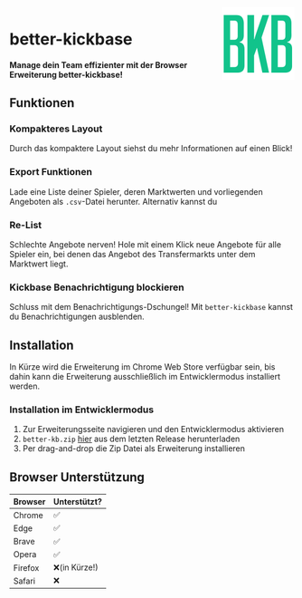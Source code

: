 
<img align="right" src="favicon/favicon-128.png">


# better-kickbase
#### Manage dein Team effizienter mit der Browser Erweiterung better-kickbase!


## Funktionen

### Kompakteres Layout
Durch das kompaktere Layout siehst du mehr Informationen auf einen Blick!
### Export Funktionen
Lade eine Liste deiner Spieler, deren Marktwerten und vorliegenden Angeboten als `.csv`-Datei herunter.
Alternativ kannst du 
### Re-List
Schlechte Angebote nerven! Hole mit einem Klick neue Angebote für alle Spieler ein, bei denen das Angebot des Transfermarkts unter dem Marktwert liegt.
### Kickbase Benachrichtigung blockieren
Schluss mit dem Benachrichtigungs-Dschungel! Mit `better-kickbase` kannst du Benachrichtigungen ausblenden.

## Installation
In Kürze wird die Erweiterung im Chrome Web Store verfügbar sein, bis dahin kann die Erweiterung ausschließlich im Entwicklermodus installiert werden.

### Installation im Entwicklermodus
1. Zur Erweiterungsseite navigieren und den Entwicklermodus aktivieren
2. `better-kb.zip` [hier](https://github.com/FelixSchuSi/better-kickbase/releases) aus dem letzten Release herunterladen
3. Per drag-and-drop die Zip Datei als Erweiterung installieren


## Browser Unterstützung
| Browser | Unterstützt?    |
|---------|--------------|
| Chrome  | ✅            |
| Edge    | ✅            |
| Brave   | ✅            |
| Opera   | ✅            |
| Firefox | ❌(in Kürze!) |
| Safari  | ❌            |
